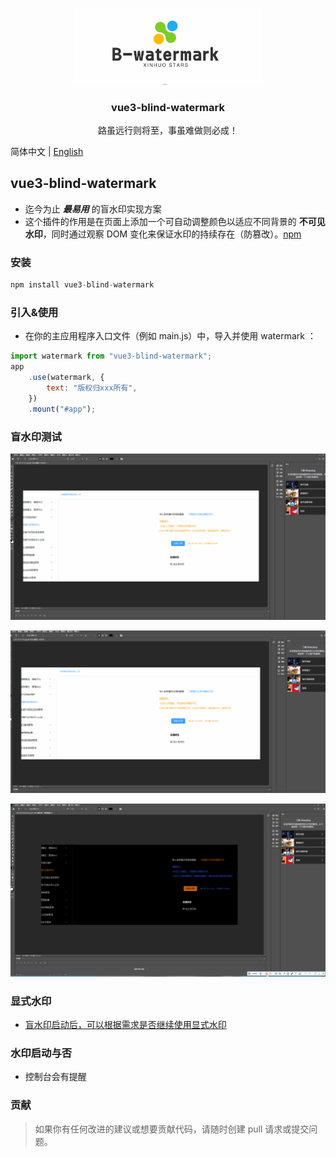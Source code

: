 <p align="center">
  <a target="_blank" href="https://github.com/Huo-zai-feng-lang-li/vue3-blind-watermark">
  <img alt="logo" src="/vue3-blind-watermark.gif" width="300">
  </a>
</p>

<p align="center">
  <h3 align="center">vue3-blind-watermark</h3>
  <p align="center" style="font-size:14px">路虽远行则将至，事虽难做则必成！</p>
</p>

简体中文 | [English](https://github.com/Huo-zai-feng-lang-li/vue3-blind-watermark/blob/main/readme.en.md)

## vue3-blind-watermark

- 迄今为止 **_最易用_** 的盲水印实现方案
- 这个插件的作用是在页面上添加一个可自动调整颜色以适应不同背景的 **不可见水印**，同时通过观察 DOM 变化来保证水印的持续存在（防篡改）。[npm](https://www.npmjs.com/package/vue3-blind-watermark)

### 安装

```js
npm install vue3-blind-watermark
```

### 引入&使用

- 在你的主应用程序入口文件（例如 main.js）中，导入并使用 watermark ：

```js
import watermark from "vue3-blind-watermark";
app
	.use(watermark, {
		text: "版权归xxx所有",
	})
	.mount("#app");
```

### 盲水印测试

<p align="center">
  <a target="_blank" href="https://github.com/Huo-zai-feng-lang-li/vue3-blind-watermark">
  <img alt="1" src="https://github.com/Huo-zai-feng-lang-li/vue3-blind-watermark/blob/main/1.gif" width="800">
  </a>
</p>

<p align="center">
  <a target="_blank" href="https://github.com/Huo-zai-feng-lang-li/vue3-blind-watermark">
  <img alt="2" src="https://github.com/Huo-zai-feng-lang-li/vue3-blind-watermark/blob/main/2.gif" width="800">
  </a>
</p>

<p align="center">
  <a target="_blank" href="https://github.com/Huo-zai-feng-lang-li/vue3-blind-watermark">
  <img alt="3" src="https://github.com/Huo-zai-feng-lang-li/vue3-blind-watermark/blob/main/3.gif" width="800">
  </a>
</p>

### 显式水印

- <a target="_blank" href="https://zhang-kun8888.gitee.io/vue3-tools-docs/vue3-directive-tools.html#watermarker
  ">盲水印启动后，可以根据需求是否继续使用显式水印
  </a>

### 水印启动与否

- 控制台会有提醒

### 贡献

> 如果你有任何改进的建议或想要贡献代码，请随时创建 pull 请求或提交问题。
